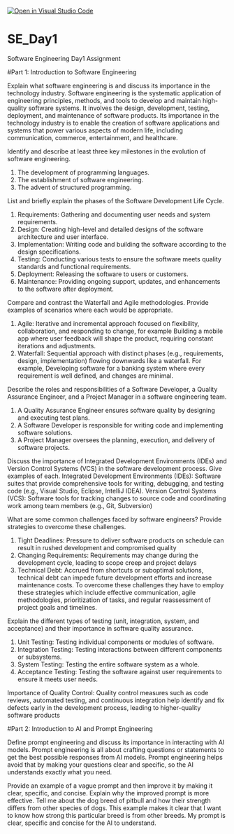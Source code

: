 [![Open in Visual Studio Code](https://classroom.github.com/assets/open-in-vscode-2e0aaae1b6195c2367325f4f02e2d04e9abb55f0b24a779b69b11b9e10269abc.svg)](https://classroom.github.com/online_ide?assignment_repo_id=15568224&assignment_repo_type=AssignmentRepo)
# SE_Day1
Software Engineering Day1 Assignment

#Part 1: Introduction to Software Engineering

Explain what software engineering is and discuss its importance in the technology industry.
Software engineering is the systematic application of engineering principles, methods, and tools to develop and maintain high-quality software systems. It involves the design, development, testing, deployment, and maintenance of software products. Its importance in the technology industry is to enable the creation of software applications and systems that power various aspects of modern life, including communication, commerce, entertainment, and healthcare.

Identify and describe at least three key milestones in the evolution of software engineering.
 1. The development of programming languages.
 2. The establishment of software engineering.
 3. The advent of structured programming.
 
List and briefly explain the phases of the Software Development Life Cycle.
1. Requirements: Gathering and documenting user needs and system requirements.
2. Design: Creating high-level and detailed designs of the software architecture and user interface.
3. Implementation: Writing code and building the software according to the design specifications.
4.  Testing: Conducting various tests to ensure the software meets quality standards and functional requirements.
5. Deployment: Releasing the software to users or customers.
6. Maintenance: Providing ongoing support, updates, and enhancements to the software after deployment.

Compare and contrast the Waterfall and Agile methodologies. Provide examples of scenarios where each would be appropriate.
1. Agile: Iterative and incremental approach focused on flexibility, collaboration, and responding to change, for example Building a mobile app where user feedback will shape the product, requiring constant iterations and adjustments.
2. Waterfall: Sequential approach with distinct phases (e.g., requirements, design, implementation) flowing downwards like a waterfall. For example, Developing software for a banking system where every requirement is well defined, and changes are minimal.
    
Describe the roles and responsibilities of a Software Developer, a Quality Assurance Engineer, and a Project Manager in a software engineering team.
1. A Quality Assurance Engineer ensures software quality by designing and executing test plans.
2. A Software Developer is responsible for writing code and implementing software solutions.
3. A Project Manager oversees the planning, execution, and delivery of software projects.

Discuss the importance of Integrated Development Environments (IDEs) and Version Control Systems (VCS) in the software development process. Give examples of each.
Integrated Development Environments (IDEs): Software suites that provide comprehensive tools for writing, debugging, and testing code (e.g., Visual Studio, Eclipse, IntelliJ IDEA).
Version Control Systems (VCS): Software tools for tracking changes to source code and coordinating work among team members (e.g., Git, Subversion)

What are some common challenges faced by software engineers? Provide strategies to overcome these challenges.
1. Tight Deadlines: Pressure to deliver software products on schedule can result in rushed development and compromised quality
2. Changing Requirements: Requirements may change during the development cycle, leading to scope creep and project delays
3. Technical Debt: Accrued from shortcuts or suboptimal solutions, technical debt can impede future development efforts and increase maintenance costs.
To overcome these challenges they have to employ these strategies which include effective communication, agile methodologies, prioritization of tasks, and regular reassessment of project goals and timelines.

Explain the different types of testing (unit, integration, system, and acceptance) and their importance in software quality assurance.
1. Unit Testing: Testing individual components or modules of software.
2. Integration Testing: Testing interactions between different components or subsystems.
3. System Testing: Testing the entire software system as a whole.
4. Acceptance Testing: Testing the software against user requirements to ensure it meets user needs.

Importance of Quality Control: Quality control measures such as code reviews, automated testing, and continuous integration help identify and fix defects early in the development process, leading to higher-quality software products

#Part 2: Introduction to AI and Prompt Engineering


Define prompt engineering and discuss its importance in interacting with AI models.
Prompt engineering is all about crafting questions or statements to get the best possible responses from AI models. Prompt engineering helps avoid that by making your questions clear and specific, so the AI understands exactly what you need.

Provide an example of a vague prompt and then improve it by making it clear, specific, and concise. Explain why the improved prompt is more effective.
Tell me about the dog breed of pitbull and how their strength differs from other species of dogs. This example makes it clear that I want to know how strong this particular breed is from other breeds. My prompt is clear, specific and concise for the AI to understand.
